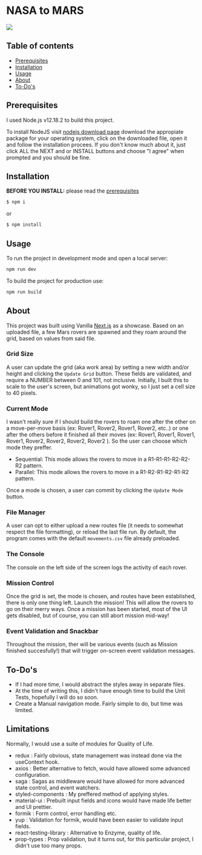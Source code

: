 
# NASA to MARS
![](https://github.com/QuintyHH/NASA-to-MARS-next.js/blob/main/public/assets/images/missiontomars.PNG)
## Table of contents

- [Prerequisites](#prerequisites)
- [Installation](#installation)
- [Usage](#usage)
- [About](#about)
- [To-Do's](#to-dos)

## Prerequisites

I used Node.js v12.18.2 to build this project.

To install NodeJS visit [nodejs download page](https://nodejs.org/en/download/) download the appropiate package for your operating system, click on the downloaded file, open it and follow the installation procees. If you don't know much about it, just click ALL the NEXT and or INSTALL buttons and choose "I agree" when prompted and you should be fine.

## Installation

**BEFORE YOU INSTALL:** please read the [prerequisites](#prerequisites)

```bash
$ npm i
```

or

```bash
$ npm install
```

## Usage

To run the project in development mode and open a local server:

```bash
npm run dev
```

To build the project for production use:

```bash
npm run build
```

## About

This project was built using Vanilla [Next.js](https://nextjs.org/) as a showcase.
Based on an uploaded file, a few Mars rovers are spawned and they roam around the grid, based on values from said file.

### Grid Size

A user can update the grid (aka work area) by setting a new width and/or height and clicking the `Update Grid` button.
These fields are validated, and require a NUMBER between 0 and 101, not inclusive. Initially, I built this to scale to the user's screen, but animations got wonky, so I just set a cell size to 40 pixels.

### Current Mode

I wasn't really sure if I should build the rovers to roam one after the other on a move-per-move basis (ex: Rover1, Rover2, Rover1, Rover2, etc..) or one after the others before it finished all their moves (ex: Rover1, Rover1, Rover1, Rover1, Rover2, Rover2, Rover2, Rover2 ). So the user can choose which mode they preffer.
  - Sequential: This mode allows the rovers to move in a R1-R1-R1-R2-R2-R2 pattern.
  - Parallel: This mode allows the rovers to move in a R1-R2-R1-R2-R1-R2 pattern.
  
 Once a mode is chosen, a user can commit by clicking the `Update Mode` button.
  
### File Manager

A user can opt to either upload a new routes file (it needs to somewhat respect the file formatting), or reload the last file run.
By default, the program comes with the default `movements.csv` file already preloaded.

### The Console

The console on the left side of the screen logs the activity of each rover.

### Mission Control

Once the grid is set, the mode is chosen, and routes have been established, there is only one thing left. Launch the mission!
This will allow the rovers to go on their merry ways.
Once a mission has been started, most of the UI gets disabled, but of course, you can still abort mission mid-way!


### Event Validation and Snackbar

Throughout the mission, ther will be various events (such as Mission finished succesfully!) that will trigger on-screen event validation messages.

## To-Do's

- If I had more time, I would abstract the styles away in separate files. 
- At the time of writing this, I didn't have enough time to build the Unit Tests, hopefully I will do so soon.
- Create a Manual navigation mode. Fairly simple to do, but time was limited.

## Limitations

Normally, I would use a suite of modules for Quality of Life.
- redux : Fairly obvious, state management was instead done via the useContext hook.
- axios : Better alternative to fetch, would have allowed some advanced configuration.
- saga : Sagas as middleware would have allowed for more advanced state control, and event watchers.
- styled-components : My preffered method of applying styles.
- material-ui : Prebuilt input fields and icons would have made life better and UI prettier.
- formik : Form control, error handling etc.
- yup : Validation for formik, would have been easier to validate input fields.
- react-testing-library : Alternative to Enzyme, quality of life.
- prop-types : Prop validation, but it turns out, for this particular project, I didn't use too many props.
